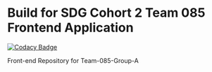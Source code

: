 # Build for SDG Cohort 2 Team 085 Frontend Application

[![Codacy Badge](https://api.codacy.com/project/badge/Grade/9a200464fb854db4a31b61a15bc412a8)](https://app.codacy.com/gh/BuildForSDGCohort2/Team-085-Frontend?utm_source=github.com&utm_medium=referral&utm_content=BuildForSDGCohort2/Team-085-Frontend&utm_campaign=Badge_Grade_Dashboard)

Front-end Repository for Team-085-Group-A 

